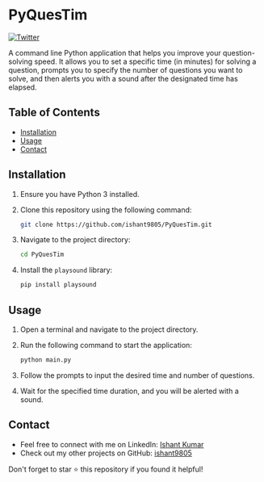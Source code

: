 # PyQuesTim

[![Twitter](https://img.shields.io/twitter/url?url=https%3A%2F%2Fgithub.com%2Fishant9805%2FPyQuesTim)](https://twitter.com/intent/tweet?text=Check%20out%20this%20awesome%20PyQuesTim%20project%21%20%F0%9F%94%A5)

A command line Python application that helps you improve your question-solving speed. It allows you to set a specific time (in minutes) for solving a question, prompts you to specify the number of questions you want to solve, and then alerts you with a sound after the designated time has elapsed.

## Table of Contents

- [Installation](#installation)
- [Usage](#usage)
- [Contact](#contact)

## Installation

1. Ensure you have Python 3 installed.
2. Clone this repository using the following command:

   ```bash
   git clone https://github.com/ishant9805/PyQuesTim.git
   ```

3. Navigate to the project directory:

   ```bash
   cd PyQuesTim
   ```

4. Install the `playsound` library:

   ```bash
   pip install playsound
   ```

## Usage

1. Open a terminal and navigate to the project directory.
2. Run the following command to start the application:

   ```bash
   python main.py
   ```

3. Follow the prompts to input the desired time and number of questions.
4. Wait for the specified time duration, and you will be alerted with a sound.

## Contact

- Feel free to connect with me on LinkedIn: [Ishant Kumar](https://www.linkedin.com/in/ishantkumar9805/)
- Check out my other projects on GitHub: [ishant9805](https://github.com/ishant9805)

Don't forget to star ⭐️ this repository if you found it helpful!